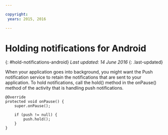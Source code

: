 ```yaml
---

copyright:
 years: 2015, 2016

---
```


# Holding notifications for Android
{: #hold-notifications-android}
*Last updated: 14 June 2016*
{: .last-updated}

When your application goes into background, you might want the Push notification service to retain the notifications that are sent to your application. To hold notifications, call the hold() method in the onPause() method of the activity that is handling push notifications.

```
@Override
protected void onPause() {
    super.onPause();

    if (push != null) {
        push.hold();
    }
} 
```